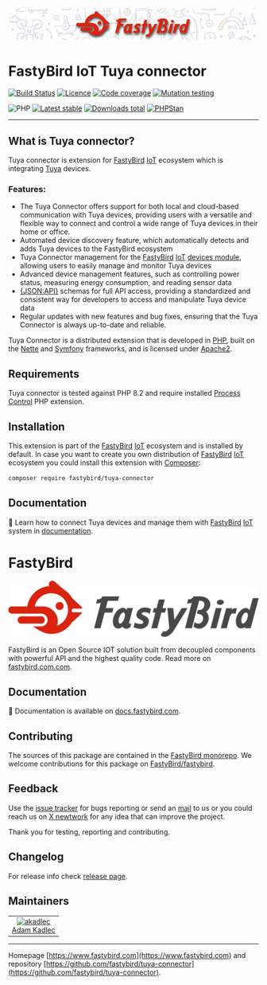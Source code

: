 <p align="center">
	<img src="https://github.com/fastybird/.github/blob/main/assets/repo_title.png?raw=true" alt="FastyBird"/>
</p>

# FastyBird IoT Tuya connector

[![Build Status](https://flat.badgen.net/github/checks/FastyBird/tuya-connector/main?cache=300&style=flat-square)](https://github.com/FastyBird/tuya-connector/actions)
[![Licence](https://flat.badgen.net/github/license/FastyBird/tuya-connector?cache=300&style=flat-square)](https://github.com/FastyBird/tuya-connector/blob/main/LICENSE.md)
[![Code coverage](https://flat.badgen.net/coveralls/c/github/FastyBird/tuya-connector?cache=300&style=flat-square)](https://coveralls.io/r/FastyBird/tuya-connector)
[![Mutation testing](https://img.shields.io/endpoint?style=flat-square&url=https%3A%2F%2Fbadge-api.stryker-mutator.io%2Fgithub.com%2FFastyBird%2Ftuya-connector%2Fmain)](https://dashboard.stryker-mutator.io/reports/github.com/FastyBird/tuya-connector/main)

![PHP](https://flat.badgen.net/packagist/php/FastyBird/tuya-connector?cache=300&style=flat-square)
[![Latest stable](https://flat.badgen.net/packagist/v/FastyBird/tuya-connector/latest?cache=300&style=flat-square)](https://packagist.org/packages/FastyBird/tuya-connector)
[![Downloads total](https://flat.badgen.net/packagist/dt/FastyBird/tuya-connector?cache=300&style=flat-square)](https://packagist.org/packages/FastyBird/tuya-connector)
[![PHPStan](https://flat.badgen.net/static/PHPStan/enabled/green?cache=300&style=flat-square)](https://github.com/phpstan/phpstan)

***

## What is Tuya connector?

Tuya connector is extension for [FastyBird](https://www.fastybird.com) [IoT](https://en.wikipedia.org/wiki/Internet_of_things) ecosystem
which is integrating [Tuya](https://www.tuya.com) devices.

### Features:

- The Tuya Connector offers support for both local and cloud-based communication with Tuya devices, providing users with a versatile and flexible way to connect and control a wide range of Tuya devices in their home or office.
- Automated device discovery feature, which automatically detects and adds Tuya devices to the FastyBird ecosystem
- Tuya Connector management for the [FastyBird](https://www.fastybird.com) [IoT](https://en.wikipedia.org/wiki/Internet_of_things) [devices module](https://github.com/FastyBird/devices-module), allowing users to easily manage and monitor Tuya devices
- Advanced device management features, such as controlling power status, measuring energy consumption, and reading sensor data
- [{JSON:API}](https://jsonapi.org/) schemas for full API access, providing a standardized and consistent way for developers to access and manipulate Tuya device data
- Regular updates with new features and bug fixes, ensuring that the Tuya Connector is always up-to-date and reliable.

Tuya Connector is a distributed extension that is developed in [PHP](https://www.php.net), built on the [Nette](https://nette.org) and [Symfony](https://symfony.com) frameworks,
and is licensed under [Apache2](http://www.apache.org/licenses/LICENSE-2.0).

## Requirements

Tuya connector is tested against PHP 8.2 and require installed [Process Control](https://www.php.net/manual/en/book.pcntl.php)
PHP extension.

## Installation

This extension is part of the [FastyBird](https://www.fastybird.com) [IoT](https://en.wikipedia.org/wiki/Internet_of_things) ecosystem and is installed by default.
In case you want to create you own distribution of [FastyBird](https://www.fastybird.com) [IoT](https://en.wikipedia.org/wiki/Internet_of_things) ecosystem you could install this extension with  [Composer](http://getcomposer.org/):

```sh
composer require fastybird/tuya-connector
```

## Documentation

:book: Learn how to connect Tuya devices and manage them with [FastyBird](https://www.fastybird.com) [IoT](https://en.wikipedia.org/wiki/Internet_of_things) system
in [documentation](https://github.com/FastyBird/tuya-connector/wiki).

# FastyBird

<p align="center">
	<img src="https://github.com/fastybird/.github/blob/main/assets/fastybird_row.svg?raw=true" alt="FastyBird"/>
</p>

FastyBird is an Open Source IOT solution built from decoupled components with powerful API and the highest quality code. Read more on [fastybird.com.com](https://www.fastybird.com).

## Documentation

:book: Documentation is available on [docs.fastybird.com](https://docs.fastybird.com).

## Contributing

The sources of this package are contained in the [FastyBird monorepo](https://github.com/FastyBird/fastybird). We welcome
contributions for this package on [FastyBird/fastybird](https://github.com/FastyBird/).

## Feedback

Use the [issue tracker](https://github.com/FastyBird/fastybird/issues) for bugs reporting or send an [mail](mailto:code@fastybird.com)
to us or you could reach us on [X newtwork](https://x.com/fastybird) for any idea that can improve the project.

Thank you for testing, reporting and contributing.

## Changelog

For release info check [release page](https://github.com/FastyBird/fastybird/releases).

## Maintainers

<table>
	<tbody>
		<tr>
			<td align="center">
				<a href="https://github.com/akadlec">
					<img alt="akadlec" width="80" height="80" src="https://avatars3.githubusercontent.com/u/1866672?s=460&amp;v=4" />
				</a>
				<br>
				<a href="https://github.com/akadlec">Adam Kadlec</a>
			</td>
		</tr>
	</tbody>
</table>

***
Homepage [https://www.fastybird.com](https://www.fastybird.com) and
repository [https://github.com/fastybird/tuya-connector](https://github.com/fastybird/tuya-connector).

